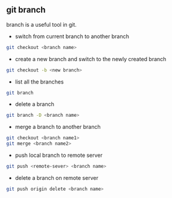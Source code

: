 ## git branch
branch is a useful tool in git.
- switch from current branch to another branch
```bash
git checkout <branch name>
```
- create a new branch and switch to the newly created branch
```bash
git checkout -b <new branch>
```
- list all the branches
```bash
git branch
```
- delete a branch
```bash
git branch -D <branch name>
```
- merge a branch to another branch
```bash
git checkout <branch name1>
git merge <branch name2>
```
- push local branch to remote server
```bash
git push <remote-sever> <branch name>
```
- delete a branch on remote server
```bash
git push origin delete <branch name>
```
